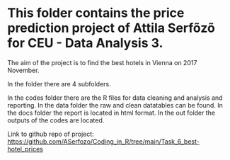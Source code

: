 ﻿# This folder contains the price prediction project of Attila Serfõzõ for CEU - Data Analysis 3.

The aim of the project is to find the best hotels in Vienna on 2017 November.

In the folder there are 4 subfolders.

In the codes folder there are the R files for data cleaning and analysis and reporting.
In the data folder the raw and clean datatables can be found.
In the docs folder the report is located in html format.
In the out folder the outputs of the codes are located.

Link to github repo of project: https://github.com/ASerfozo/Coding_in_R/tree/main/Task_6_best-hotel_prices